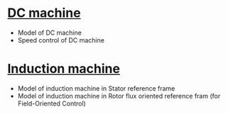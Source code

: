 # [DC machine](DC-machine/README.md)
- Model of DC machine
- Speed control of DC machine

# [Induction machine](Induction-machine/README.md)
- Model of induction machine in Stator reference frame
- Model of induction machine in Rotor flux oriented reference fram (for Field-Oriented Control)